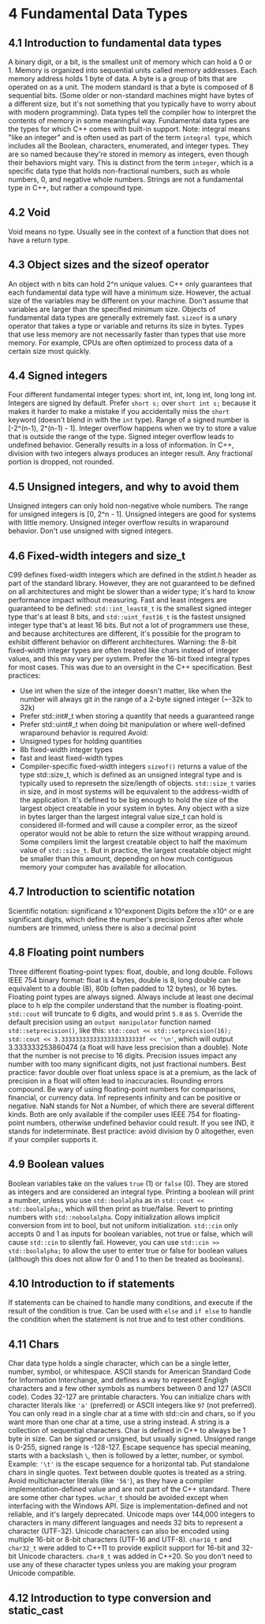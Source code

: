 # 4 Fundamental Data Types

## 4.1 Introduction to fundamental data types
A binary digit, or a bit, is the smallest unit of memory which can hold a 0 or 1. Memory is organized into sequential units called memory addresses. Each memory address holds 1 byte of data. A byte is a group of bits that are operated on as a unit. The modern standard is that a byte is composed of 8 sequential bits. (Some older or non-standard machines might have bytes of a different size, but it's not something that you typically have to worry about with modern programming).
Data types tell the compiler how to interpret the contents of memory in some meaningful way.
Fundamental data types are the types for which C++ comes with built-in support.
Note: integral means "like an integer" and is often used as part of the term `integral type`, which includes all the Boolean, characters, enumerated, and integer types. They are so named because they're stored in memory as integers, even though their behaviors might vary. This is distinct from the term `integer`, which is a specific data type that holds non-fractional numbers, such as whole numbers, 0, and negative whole numbers.
Strings are not a fundamental type in C++, but rather a compound type.

## 4.2 Void
Void means no type. Usually see in the context of a function that does not have a return type.

## 4.3 Object sizes and the sizeof operator
An object with n bits can hold 2^n unique values.
C++ only guarantees that each fundamental data type will have a minimum size. However, the actual size of the variables may be different on your machine. Don't assume that variables are larger than the specified minimum size. Objects of fundamental data types are generally extremely fast.
`sizeof` is a unary operator that takes a type or variable and returns its size in bytes.
Types that use less memory are not necessarily faster than types that use more memory. For example, CPUs are often optimized to process data of a certain size most quickly.

## 4.4 Signed integers
Four different fundamental integer types: short int, int, long int, long long int.
Integers are signed by default. Prefer `short s;` over `short int s;` because it makes it harder to make a mistake if you accidentally miss the `short` keyword (doesn't blend in with the `int` type).
Range of a signed number is [-2^(n-1), 2^(n-1) - 1].
Integer overflow happens when we try to store a value that is outside the range of the type. Signed integer overflow leads to undefined behavior. Generally results in a loss of information.
In C++, division with two integers always produces an integer result. Any fractional portion is dropped, not rounded.

## 4.5 Unsigned integers, and why to avoid them
Unsigned integers can only hold non-negative whole numbers. The range for unsigned integers is [0, 2^n - 1]. Unsigned integers are good for systems with little memory.
Unsigned integer overflow results in wraparound behavior.
Don't use unsigned with signed integers.

## 4.6 Fixed-width integers and size_t
C99 defines fixed-width integers which are defined in the stdint.h header as part of the standard library. However, they are not guaranteed to be defined on all architectures and might be slower than a wider type; it's hard to know performance impact without measuring.
Fast and least integers are guaranteed to be defined: `std::int_least8_t` is the smallest signed integer type that's at least 8 bits, and `std::uint_fast16_t` is the fastest unsigned integer type that's at least 16 bits. But not a lot of programmers use these, and because architectures are different, it's possible for the program to exhibit different behavior on different architectures.
Warning: the 8-bit fixed-width integer types are often treated like chars instead of integer values, and this may vary per system. Prefer the 16-bit fixed integral types for most cases. This was due to an oversight in the C++ specification.
Best practices:
- Use int when the size of the integer doesn't matter, like when the number will always git in the range of a 2-byte signed integer (~-32k to 32k)
- Prefer std::int#_t when storing a quantity that needs a guaranteed range
- Prefer std::uint#_t when doing bit manipulation or where well-defined wraparound behavior is required
Avoid:
- Unsigned types for holding quantities
- 8b fixed-width integer types
- fast and least fixed-width types
- Compiler-specific fixed-width integers
`sizeof()` returns a value of the type std::size_t, which is defined as an unsigned integral type and is typically used to represetn the size/length of objects.
`std::size_t` varies in size, and in most systems will be equivalent to the address-width of the application. It's defined to be big enough to hold the size of the largest object creatable in your system in bytes. Any object with a size in bytes larger than the largest integral value size_t can hold is considered ill-formed and will cause a compiler error, as the sizeof operator would not be able to return the size without wrapping around. Some compilers limit the largest creatable object to half the maximum value of `std::size_t`. But in practice, the largest creatable object might be smaller than this amount, depending on how much contiguous memory your computer has available for allocation.

## 4.7 Introduction to scientific notation
Scientific notation: significand x 10^exponent
Digits before the x10^ or e are significant digits, which define the number's precision
Zeros after whole numbers are trimmed, unless there is also a decimal point

## 4.8 Floating point numbers
Three different floating-point types: float, double, and long double. Follows IEEE 754 binary format: float is 4 bytes, double is 8, long double can be equivalent to a double (8), 80b (often padded to 12 bytes), or 16 bytes. Floating point types are always signed. Always include at least one decimal place to h elp the compiler understand that the number is floating-point.
`std::cout` will truncate to 6 digits, and would print `5.0` as `5`. Override the default precision using an `output manipulator` function named `std::setprecision()`, like this: `std::cout << std::setprecision(16); std::cout << 3.33333333333333333333333f << '\n'`, which will output 3.333333253860474 (a float will have less precision than a double). Note that the number is not precise to 16 digits. Precision issues impact any number with too many significant digits, not just fractional numbers. Best practice: favor double over float unless space is at a premium, as the lack of precision in a float will often lead to inaccuracies.
Rounding errors compound. Be wary of using floating-point numbers for comparisons, financial, or currency data.
Inf represents infinity and can be positive or negative. NaN stands for Not a Number, of which there are several different kinds. Both are only available if the compiler uses IEEE 754 for floating-point numbers, otherwise undefined behavior could result. If you see IND, it stands for indeterminate. Best practice: avoid division by 0 altogether, even if your compiler supports it.

## 4.9 Boolean values
Boolean variables take on the values `true` (1) or `false` (0). They are stored as integers and are considered an integral type. Printing a boolean will print a number, unless you use `std::boolalpha` as in `std::cout << std::boolalpha;`, which will then print as true/false. Revert to printing numbers with `std::noboolalpha`.
Copy initialization allows implicit conversion from int to bool, but not uniform initialization.
`std::cin` only accepts 0 and 1 as inputs for boolean variables, not true or false, which will cause `std::cin` to silently fail. However, you can use `std::cin >> std::boolalpha;` to allow the user to enter true or false for boolean values (although this does not allow for 0 and 1 to then be treated as booleans).

## 4.10 Introduction to if statements
If statements can be chained to handle many conditions, and execute if the result of the condition is true. Can be used with `else` and `if else` to handle the condition when the statement is not true and to test other conditions.

## 4.11 Chars
Char data type holds a single character, which can be a single letter, number, symbol, or whitespace.
ASCII stands for American Standard Code for Information Interchange, and defines a way to represent Engligh characters and a few other symbols as numbers between 0 and 127 (ASCII code). Codes 32-127 are printable characters. You can initialize chars with character literals like `'a'` (preferred) or ASCII integers like `97` (not preferred).
You can only read in a single char at a time with std::cin and chars, so if you want more than one char at a time, use a string instead. A string is a collection of sequential characters.
Char is defined in C++ to always be 1 byte in size. Can be signed or unsigned, but usually signed. Unsigned range is 0-255, signed range is -128-127.
Escape sequence has special meaning, starts with a backslash `\`, then is followed by a letter, number, or symbol. Example: `'\t'` is the escape sequence for a horizontal tab.
Put standalone chars in single quotes. Text between double quotes is treated as a string.
Avoid multicharacter literals (like `'56'`), as they have a compiler implementation-defined value and are not part of the C++ standard.
There are some other char types. `wchar_t` should be avoided except when interfacing with the Windows API. Size is implementation-defined and not reliable, and it's largely deprecated.
Unicode maps over 144,000 integers to characters in many different languages and needs 32 bits to represent a character (UTF-32). Unicode characters can also be encoded using multiple 16-bit or 8-bit characters (UTF-16 and UTF-8). `char16_t` and `char32_t` were added to C++11 to provide explicit support for 16-bit and 32-bit Unicode characters. `char8_t` was added in C++20. So you don't need to use any of these character types unless you are making your program Unicode compatible.

## 4.12 Introduction to type conversion and static_cast

